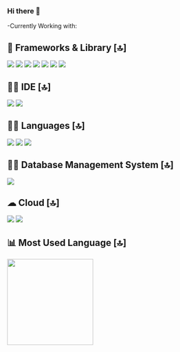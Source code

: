 ### Hi there 👋

<!--
**lgarced/lgarced** is a ✨ _special_ ✨ repository because its `README.md` (this file) appears on your GitHub profile.

Here are some ideas to get you started:

- 🔭 I’m currently working on ...
- 🌱 I’m currently learning ...
- 👯 I’m looking to collaborate on ...
- 🤔 I’m looking for help with ...
- 💬 Ask me about ...
- 📫 How to reach me: ...
- 😄 Pronouns: ...
- ⚡ Fun fact: ...
-->


-Currently Working with:


## 🚀 Frameworks & Library [🔝]
<img src="https://img.shields.io/badge/.NET-512BD4?style=for-the-badge&logo=dotnet&logoColor=white" /> <img src="https://img.shields.io/badge/Express%20js-000000?style=for-the-badge&logo=express&logoColor=white"/> <img src= "https://img.shields.io/badge/Font_Awesome-339AF0?style=for-the-badge&logo=fontawesome&logoColor=white">  <img src="https://img.shields.io/badge/GitHub%20Pages-222222?style=for-the-badge&logo=GitHub%20Pages&logoColor=white" />  <img src="https://img.shields.io/badge/Insomnia-5849be?style=for-the-badge&logo=Insomnia&logoColor=white"/> <img src="https://img.shields.io/badge/React-20232A?style=for-the-badge&logo=react&logoColor=61DAFB" /> <img src="https://img.shields.io/badge/Sass-CC6699?style=for-the-badge&logo=sass&logoColor=white" />    

## 👩‍💻 IDE [🔝]

<img src="https://img.shields.io/badge/VSCode-0078D4?style=for-the-badge&logo=visual%20studio%20code&logoColor=white" />  <img src="https://img.shields.io/badge/Visual_Studio-5C2D91?style=for-the-badge&logo=visual%20studio&logoColor=white" />  

## 👩‍💻 Languages [🔝]
<img src="https://img.shields.io/badge/CSS3-1572B6?style=for-the-badge&logo=css3&logoColor=white" />   <img src="https://img.shields.io/badge/HTML5-E34F26?style=for-the-badge&logo=html5&logoColor=white" />  <img src="https://img.shields.io/badge/JavaScript-323330?style=for-the-badge&logo=javascript&logoColor=F7DF1E" />   
  
 
 ## 👨‍💻 Database Management System [🔝]
 <img src="https://img.shields.io/badge/Microsoft_SQL_Server-CC2927?style=for-the-badge&logo=microsoft-sql-server&logoColor=white" /> 

## ☁ Cloud [🔝]
<img src="https://img.shields.io/badge/Azure_DevOps-0078D7?style=for-the-badge&logo=azure-devops&logoColor=white" />   <img src="https://img.shields.io/badge/Amazon AWS-FF9900?style=for-the-badge&logo=amazonaws&logoColor=white" /> 

## 📊 Most Used Language [🔝]

  <img width='200' src= "https://github-readme-stats.vercel.app/api/top-langs/?username=lgarced" /> 







